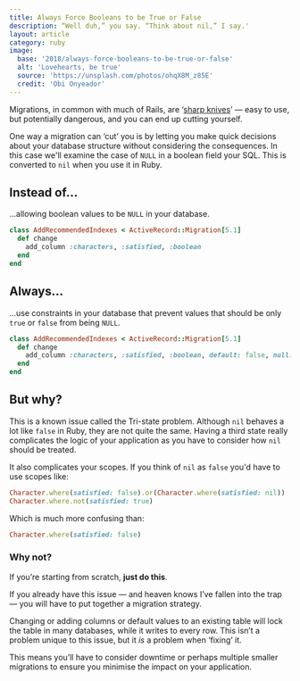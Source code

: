 ```yaml
---
title: Always Force Booleans to be True or False
description: “Well duh,” you say. “Think about nil,” I say.'
layout: article
category: ruby
image:
  base: '2018/always-force-booleans-to-be-true-or-false'
  alt: 'Lovehearts, be true'
  source: 'https://unsplash.com/photos/ohqX8M_z85E'
  credit: 'Obi Onyeador'
---
```


Migrations, in common with much of Rails, are ‘[sharp knives](https://rubyonrails.org/doctrine/#provide-sharp-knives)’ — easy to use, but potentially dangerous, and you can end up cutting yourself.

One way a migration can ‘cut’ you is by letting you make quick decisions about your database structure without considering the consequences. In this case we'll examine the case of `NULL` in a boolean field your SQL. This is converted to `nil` when you use it in Ruby.


## Instead of…

...allowing boolean values to be `NULL` in your database.

```ruby
class AddRecommendedIndexes < ActiveRecord::Migration[5.1]
  def change
    add_column :characters, :satisfied, :boolean
  end
end
```


## Always…

...use constraints in your database that prevent values that should be only `true` or `false` from being `NULL`.

```ruby
class AddRecommendedIndexes < ActiveRecord::Migration[5.1]
  def change
    add_column :characters, :satisfied, :boolean, default: false, null: false
  end
end
```


## But why?

This is a known issue called the Tri-state problem. Although `nil` behaves a lot like `false` in Ruby, they are not quite the same. Having a third state really complicates the logic of your application as you have to consider how `nil` should be treated.

It also complicates your scopes. If you think of `nil` as `false` you'd have to use scopes like:

```ruby
Character.where(satisfied: false).or(Character.where(satisfied: nil))
Character.where.not(satisfied: true)
```

Which is much more confusing than:

```ruby
Character.where(satisfied: false)
```


### Why not?

If you’re starting from scratch, **just do this**.

If you already have this issue — and heaven knows I’ve fallen into the trap — you will have to put together a migration strategy.

Changing or adding columns or default values to an existing table will lock the table in many databases, while it writes to every row. This isn’t a problem unique to this issue, but it _is_ a problem when ‘fixing’ it.

This means you’ll have to consider downtime or perhaps multiple smaller migrations to ensure you minimise the impact on your application.
